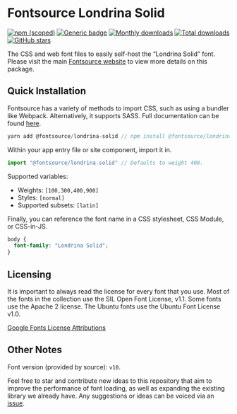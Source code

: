 # Fontsource Londrina Solid

[![npm (scoped)](https://img.shields.io/npm/v/@fontsource/londrina-solid?color=brightgreen)](https://www.npmjs.com/package/@fontsource/londrina-solid) [![Generic badge](https://img.shields.io/badge/fontsource-passing-brightgreen)](https://github.com/fontsource/fontsource) [![Monthly downloads](https://badgen.net/npm/dm/@fontsource/londrina-solid)](https://github.com/fontsource/fontsource) [![Total downloads](https://badgen.net/npm/dt/@fontsource/londrina-solid)](https://github.com/fontsource/fontsource) [![GitHub stars](https://img.shields.io/github/stars/fontsource/fontsource.svg?style=social&label=Star)](https://github.com/fontsource/fontsource/stargazers)

The CSS and web font files to easily self-host the “Londrina Solid” font. Please visit the main [Fontsource website](https://fontsource.org/fonts/londrina-solid) to view more details on this package.

## Quick Installation

Fontsource has a variety of methods to import CSS, such as using a bundler like Webpack. Alternatively, it supports SASS. Full documentation can be found [here](https://fontsource.org/docs/introduction).

```javascript
yarn add @fontsource/londrina-solid // npm install @fontsource/londrina-solid
```

Within your app entry file or site component, import it in.

```javascript
import "@fontsource/londrina-solid" // Defaults to weight 400.
```

Supported variables:

- Weights: `[100,300,400,900]`
- Styles: `[normal]`
- Supported subsets: `[latin]`

Finally, you can reference the font name in a CSS stylesheet, CSS Module, or CSS-in-JS.

```css
body {
  font-family: "Londrina Solid";
}
```

## Licensing

It is important to always read the license for every font that you use.
Most of the fonts in the collection use the SIL Open Font License, v1.1. Some fonts use the Apache 2 license. The Ubuntu fonts use the Ubuntu Font License v1.0.

[Google Fonts License Attributions](https://fonts.google.com/attribution)

## Other Notes

Font version (provided by source): `v10`.

Feel free to star and contribute new ideas to this repository that aim to improve the performance of font loading, as well as expanding the existing library we already have. Any suggestions or ideas can be voiced via an [issue](https://github.com/fontsource/fontsource/issues).
